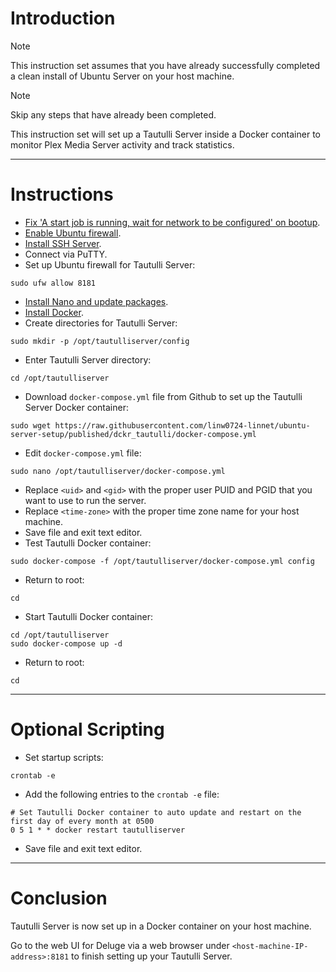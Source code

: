 # Introduction
> [!NOTE]
> This instruction set assumes that you have already successfully completed a clean install of Ubuntu Server on your host machine.

> [!NOTE]
> Skip any steps that have already been completed.

This instruction set will set up a Tautulli Server inside a Docker container to monitor Plex Media Server activity and track statistics.

-----
# Instructions
* [Fix 'A start job is running, wait for network to be configured' on bootup](/fix_network-bootup/readme.md).
* [Enable Ubuntu firewall](/enable_firewall/readme.md).
* [Install SSH Server](/install_ssh-srvr/readme.md).
* Connect via PuTTY.
* Set up Ubuntu firewall for Tautulli Server:
```
sudo ufw allow 8181
```
* [Install Nano and update packages](/install_nano/readme.md).
* [Install Docker](/install_docker/readme.md).
* Create directories for Tautulli Server:
```
sudo mkdir -p /opt/tautulliserver/config
```
* Enter Tautulli Server directory:
```
cd /opt/tautulliserver
```
* Download `docker-compose.yml` file from Github to set up the Tautulli Server Docker container:
```
sudo wget https://raw.githubusercontent.com/linw0724-linnet/ubuntu-server-setup/published/dckr_tautulli/docker-compose.yml
```
* Edit `docker-compose.yml` file:
```
sudo nano /opt/tautulliserver/docker-compose.yml
```
* Replace `<uid>` and `<gid>` with the proper user PUID and PGID that you want to use to run the server.
* Replace `<time-zone>` with the proper time zone name for your host machine.
* Save file and exit text editor.
* Test Tautulli Docker container:
```
sudo docker-compose -f /opt/tautulliserver/docker-compose.yml config
```
* Return to root:
```
cd
```
* Start Tautulli Docker container:
```
cd /opt/tautulliserver
sudo docker-compose up -d
```
* Return to root:
```
cd
```
-----
# Optional Scripting
* Set startup scripts:
```
crontab -e
```
* Add the following entries to the `crontab -e` file:
```
# Set Tautulli Docker container to auto update and restart on the first day of every month at 0500
0 5 1 * * docker restart tautulliserver
```
* Save file and exit text editor.
-----
# Conclusion
Tautulli Server is now set up in a Docker container on your host machine.

Go to the web UI for Deluge via a web browser under `<host-machine-IP-address>:8181` to finish setting up your Tautulli Server.
